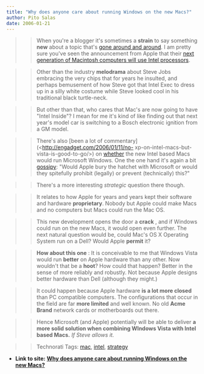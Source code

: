 ```yaml
---
title: "Why does anyone care about running Windows on the new Macs?"
author: Pito Salas
date: 2006-01-21
---
```



>>

>> When you're a blogger it's sometimes a **strain** to say something **new**
about a topic that's [gone around and
around](<http://www.google.com/search?q=intel%20mac%20vista%20xp>). I am
pretty sure you've seen the announcement from Apple that their [next
generation of Macintosh computers will use Intel
processors](<http://www.apple.com/macbookpro/>).

>>

>> Other than the industry **melodrama** about Steve Jobs embracing the very
chips that for years he insulted, and perhaps bemusement of how Steve got that
Intel Exec to dress up in a silly white costume while Steve looked cool in his
traditional black turtle-neck.

>>

>> But other than that, who cares that Mac's are now going to have "Intel
Inside"? I mean for me it's kind of like finding out that next year's model
car is switching to a Bosch electronic ignition from a GM model.

>>

>> There's also [been a lot of commentary](<http://engadget.com/2006/01/11/no-
xp-on-intel-macs-but-vista-is-good-to-go/>) on
[whether](<http://www.betanews.com/article/XP_Wont_Run_on_Intel_MacBook_iMac/1137003330>)
the new Intel based Macs would run Microsoft Windows. One the one hand it's
again a bit [gossipy](<http://www.msnbc.msn.com/id/10794396/from/RS.3/>):
"Would Apple bury the hatchet with Microsoft or would they spitefully prohibit
(legally) or prevent (technically) this?"

>>

>> There's a more interesting _strategic_ question there though.

>>

>> It relates to how Apple for years and years kept their software and
hardware **proprietary**. Nobody but Apple could make Macs and no computers
but Macs could run the Mac OS.

>>

>> This new development opens the door a **crack** , and if Windows could run
on the new Macs, it would open even further. The next natural question would
be, could Mac's OS X Operating System run on a Dell? Would Apple **permit**
it?

>>

>> **How about this one** : It is conceivable to me that Windows Vista would
run **better** on Apple hardware than any other. Now wouldn't that be a
**hoot**? How could that happen? Better in the sense of more reliably and
robustly. Not because Apple designs better hardware than Dell (although they
might.)

>>

>> It could happen because Apple hardware **is a lot more closed** than PC
compatible computers. The configurations that occur in the field are far
**more limited** and well known. No old **Acme Brand** network cards or
motherboards out there.

>>

>> Hence Microsoft (and Apple) potentially will be able to deliver **a more
solid solution when combining WIndows Vista with Intel based Macs.** _If Steve
allows it._

>>

>> Technorati Tags: [mac](<http://www.technorati.com/tag/mac>),
[intel](<http://www.technorati.com/tag/intel>),
[strategy](<http://www.technorati.com/tag/strategy>)


* **Link to site:** **[Why does anyone care about running Windows on the new Macs?](None)**
